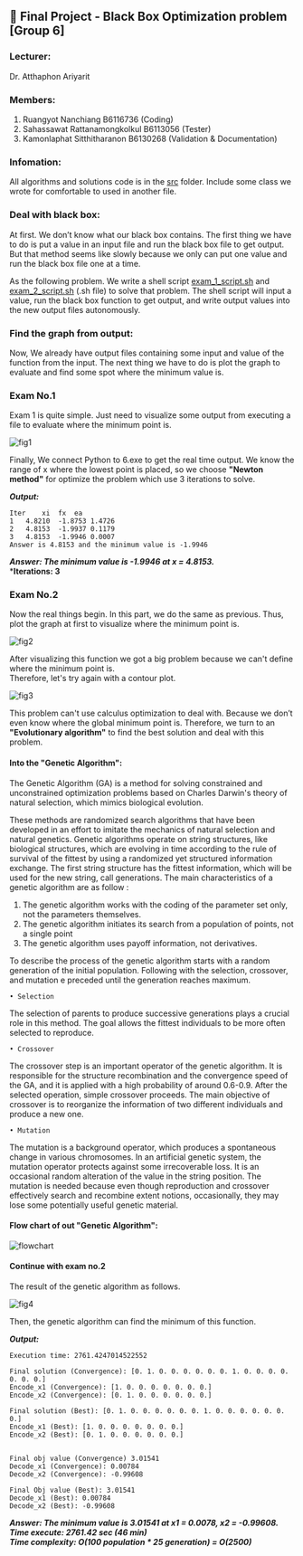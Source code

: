 ## :pencil: Final Project - Black Box Optimization problem [Group 6]

### Lecturer:
Dr. Atthaphon Ariyarit

### Members:  
1. Ruangyot Nanchiang B6116736 (Coding)
2. Sahassawat Rattanamongkolkul B6113056 (Tester)
3. Kamonlaphat Sitthitharanon B6130268 (Validation & Documentation)

### Infomation:
All algorithms and solutions code is in the [src](https://github.com/Rayato159/G6-Optimization-Exam/tree/main/src) folder. Include some class we wrote for comfortable to used in another file.

### Deal with black box:
At first. We don’t know what our black box contains. The first thing we have to do is put a value in an input file and run the black box file to get output. But that method seems like slowly because we only can put one value and run the black box file one at a time.  


As the following problem. We write a shell script [exam_1_script.sh](https://github.com/Rayato159/G6-Optimization-Exam/blob/main/src/exam_1_script.sh) and [exam_2_script.sh](https://github.com/Rayato159/G6-Optimization-Exam/blob/main/src/exam_2_script.sh) (.sh file) to solve that problem. The shell script will input a value, run the black box function to get output, and write output values into the new output files autonomously.  

### Find the graph from output:
Now, We already have output files containing some input and value of the function from the input. The next thing we have to do is plot the graph to evaluate and find some spot where the minimum value is.

### Exam No.1
Exam 1 is quite simple. Just need to visualize some output from executing a file to evaluate where the minimum point is.

![fig1](https://github.com/Rayato159/G6-Optimization-Exam/blob/main/graph/exam_1_graph.png)

Finally, We connect Python to 6.exe to get the real time output. We know the range of x where the lowest point is placed, so we choose **"Newton method"** for optimize the problem which use 3 iterations to solve.

***Output:***
```shell
Iter	xi	fx	ea
1	4.8210	-1.8753	1.4726
2	4.8153	-1.9937	0.1179
3	4.8153	-1.9946	0.0007
Answer is 4.8153 and the minimum value is -1.9946
```
***Answer: The minimum value is -1.9946 at x = 4.8153.***  
***Iterations: 3**  

### Exam No.2
Now the real things begin. In this part, we do the same as previous. Thus, plot the graph at first to visualize where the minimum point is.

![fig2](https://github.com/Rayato159/G6-Optimization-Exam/blob/main/graph/exam_2_3D_plot.png)

After visualizing this function we got a big problem because we can't define where the minimum point is.  
Therefore, let's try again with a contour plot.

![fig3](https://github.com/Rayato159/G6-Optimization-Exam/blob/main/graph/exam_2_contour.png)

This problem can't use calculus optimization to deal with. Because we don’t even know where the global minimum point is. Therefore, we turn to an **"Evolutionary algorithm"** to find the best solution and deal with this problem.  

#### Into the "Genetic Algorithm":

The Genetic Algorithm (GA) is a method for solving constrained and unconstrained optimization problems based on Charles Darwin's theory of natural selection, which mimics biological evolution.    

These methods are randomized search algorithms that have been developed in an effort to imitate the mechanics of natural selection and natural genetics. Genetic algorithms operate on string structures, like biological structures, which are evolving in time according to the rule of survival of the fittest by using a randomized yet structured information exchange. The first string structure has the fittest information, which will be used for the new string, call generations. The main characteristics of a genetic algorithm are as follow :  

  1. The genetic algorithm works with the coding of the parameter set only, not the parameters themselves.
  2. The genetic algorithm initiates its search from a population of points, not a single point
  3. The genetic algorithm uses payoff information, not derivatives.    

To describe the process of the genetic algorithm starts with a random generation of the initial population. Following with the selection, crossover, and mutation e preceded until the generation reaches maximum.    

    • Selection
The selection of parents to produce successive generations plays a crucial role in this method. The goal allows the fittest individuals to be more often selected to reproduce. 

    • Crossover
The crossover step is an important operator of the genetic algorithm. It is responsible for the structure recombination and the convergence speed of the GA, and it is applied with a high probability of around 0.6-0.9. After the selected operation, simple crossover proceeds. The main objective of crossover is to reorganize the information of two different individuals and produce a new one.

    • Mutation 
The mutation is a background operator, which produces a spontaneous change in various chromosomes. In an artificial genetic system, the mutation operator protects against some irrecoverable loss. It is an occasional random alteration of the value in the string position. The mutation is needed because even though reproduction and crossover effectively search and recombine extent notions, occasionally, they may lose some potentially useful genetic material.    

####  Flow chart of out "Genetic Algorithm":

![flowchart](https://github.com/Rayato159/G6-Optimization-Exam/blob/main/graph/Genetic%20Algorithm.svg)

#### Continue with exam no.2
The result of the genetic algorithm as follows.

![fig4](https://github.com/Rayato159/G6-Optimization-Exam/blob/main/graph/Genetic_plot.png)

Then, the genetic algorithm can find the minimum of this function.    

***Output:***
```shell
Execution time: 2761.4247014522552

Final solution (Convergence): [0. 1. 0. 0. 0. 0. 0. 0. 1. 0. 0. 0. 0. 0. 0. 0.]
Encode_x1 (Convergence): [1. 0. 0. 0. 0. 0. 0. 0.]
Encode_x2 (Convergence): [0. 1. 0. 0. 0. 0. 0. 0.]

Final solution (Best): [0. 1. 0. 0. 0. 0. 0. 0. 1. 0. 0. 0. 0. 0. 0. 0.]
Encode_x1 (Best): [1. 0. 0. 0. 0. 0. 0. 0.]
Encode_x2 (Best): [0. 1. 0. 0. 0. 0. 0. 0.]


Final obj value (Convergence) 3.01541
Decode_x1 (Convergence): 0.00784
Decode_x2 (Convergence): -0.99608

Final Obj value (Best): 3.01541
Decode_x1 (Best): 0.00784
Decode_x2 (Best): -0.99608
```
***Answer: The minimum value is 3.01541 at x1 = 0.0078, x2 = -0.99608.***  
***Time execute: 2761.42 sec (46 min)***  
***Time complexity: O(100 population * 25 generation) = O(2500)***  
